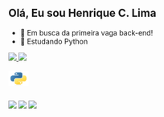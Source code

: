 ## Olá, Eu sou Henrique C. Lima

- 🔭 Em busca da primeira vaga back-end!
- 🌱 Estudando Python

<div>
  <a href="https://github.com/henriquelima1984">
  <img height="160em" src="https://github-readme-stats.vercel.app/api?username=henriquelima1984&show_icons=true&theme=dracula&include_all_commits=true&count_private=true"/>
  <img height="160em" src="https://github-readme-stats.vercel.app/api/top-langs/?username=henriquelima1984&layout=compact&langs_count=7&theme=dracula"/>
</div>

<div style="display: inline_block"><br>
  <img align="center" alt="Henrique-Python" height="30" width="40" src="https://raw.githubusercontent.com/devicons/devicon/master/icons/python/python-original.svg">
<div>
  
##

<div>
    <a href="https://instagram.com/jake_muller100" target="_blank"><img src="https://img.shields.io/badge/-Instagram-%23E4405F?style=for-the-badge&logo=instagram&logoColor=white" target="_blank"></a>
  <a href = "henriquecorreia100@gmail.com"><img src="https://img.shields.io/badge/-Gmail-%23333?style=for-the-badge&logo=gmail&logoColor=white" target="_blank"></a>
  <a href="https://www.linkedin.com/in/henrique-correia-934663221/" target="_blank"><img src="https://img.shields.io/badge/-LinkedIn-%230077B5?style=for-the-badge&logo=linkedin&logoColor=white" target="_blank"></a>
</div>
